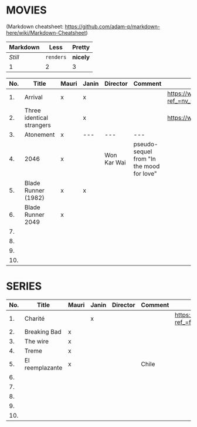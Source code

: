 MOVIES
======
(Markdown cheatsheet: https://github.com/adam-p/markdown-here/wiki/Markdown-Cheatsheet)

Markdown | Less | Pretty
--- | --- | ---
*Still* | `renders` | **nicely**
1 | 2 | 3

No. | Title | Mauri | Janin | Director | Comment | IMDB-link
--- | --- | --- | --- | --- | --- | ---
1. | Arrival | x | x |     |     | https://www.imdb.com/title/tt2543164/?ref_=nv_sr_srsg_0
2. | Three identical strangers |   | x |   |   | https://www.imdb.com/title/tt7664504/ 
3. | Atonement | x | --- | --- | --- |
4. | 2046 | x |  | Won Kar Wai | pseudo-sequel from "In the mood for love" |
5. | Blade Runner (1982) | x | x |  |  |
6. | Blade Runner 2049 | x |  |  |  |
7. |  |  |  |  |  |
8. |  |  |  |  |  |
9. |  |  |  |  |  |
10. |  |  |  |  |  |


SERIES
======

No. | Title | Mauri | Janin | Director | Comment | IMDB-link
--- | --- | --- | --- | --- | --- | ---
1. | Charité |  | x |  |  | https://www.imdb.com/title/tt5337806/?ref_=fn_al_tt_1
2. | Breaking Bad | x |  |  |  |
3. | The wire | x |  |  |  |
4. | Treme | x |  |  |  |
5. | El reemplazante | x |  |  | Chile |
6. |  |  |  |  |  |
7. |  |  |  |  |  |
8. |  |  |  |  |  |
9. |  |  |  |  |  |
10. |  |  |  |  |  |



